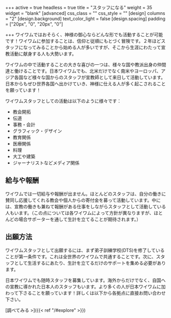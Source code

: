 +++
active = true
headless = true
title = "スタッフになる"
weight = 35
widget = "blank"
[advanced]
css_class = ""
css_style = ""
[design]
columns = "2"
[design.background]
text_color_light = false
[design.spacing]
padding = ["20px", "0", "20px", "0"]

+++
ワイワムではおそらく、神様の御心ならどんな形でも活動することが可能です！ワイワムに参加することは、信仰と従順にもとづく冒険です。２年ほどスタッフになってみることから始める人が多いですが、そこから生涯にわたって宣教活動に献身する人も大勢います。

ワイワムの中で活動することの大きな喜びの一つは、様々な国や教派出身の仲間達と働けることです。日本ワイワムでも、北米だけでなく南米やヨーロッパ、アジア各国など様々な国からのスタッフが宣教師として来日して活動しています。日本からもぜひ世界各国へ出かけていき、神様に仕える人が多く起こされることを願っています！

ワイワムスタッフとしての活動は以下のように様々です：

* 教会開拓
* 伝道
* 事務・会計
* グラフィック・デザイン
* 教育関係
* 医療関係
* 料理
* 大工や建築
* ジャーナリストなどメディア関係

## 給与や報酬

ワイワムでは一切給与や報酬が出ません。ほとんどのスタッフは、自分の働きに賛同し応援してくれる教会や個人からの寄付金を募って活動しています。中には、宣教の働きも兼ねて報酬がある仕事をしながらスタッフとして活動している人もいます。（この点については各ワイワムによって方針が異なりますが、ほとんどの場合サポーターを通して生計を立てることが期待されます。）

## 出願方法

ワイワムスタッフとして出願するには、まず弟子訓練学校(DTS)を修了していることが第一条件です。これは全世界のワイワムで共通することです。次に、スタッフとして生活するにあたり、生計を立てるだけのサポートを集める必要があります。

日本ワイワムでも随時スタッフを募集しています。海外からだけでなく、自国への宣教に導かれた日本人のスタッフもいます。より多くの人が日本ワイワムに加わって下さることを願っています！詳しくは以下から各拠点に直接お問い合わせ下さい。

\[調べてみる >\]({{< ref "/#explore" >}})
